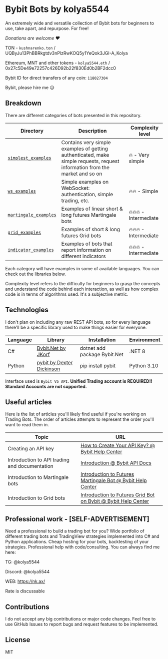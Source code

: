 # Bybit Bots by kolya5544
An extremely wide and versatile collection of Bybit bots for beginners to use, take apart, and repurpose. For free!

*Donations are welcome ♥*

TON - `kushnarenko.ton` / UQByJu13PhBBRkgtdv3nPlzRwKOQ5y1YeQok3JGI-A_Kolya

Ethereum, MNT and other tokens - `kolya5544.eth` / 0x27c5De49e72257c426D92b22f830Ed0b2BF2dcc0

Bybit ID for direct transfers of any coin: `118027304`

Bybit, please hire me 😥

## Breakdown

There are different categories of bots presented in this repository.

| Directory | Description | Complexity level |
| --- | --- | --- |
| [`simplest_examples`](https://github.com/kolya5544/bybit-bots/tree/master/simplest_examples) | Contains very simple examples of getting authenticated, make simple requests, request information from the market and so on | 🔥 - Very simple |
| [`ws_examples`](https://github.com/kolya5544/bybit-bots/tree/master/ws_examples) | Simple examples on WebSocket: authentication, simple trading, etc. | 🔥🔥 - Simple |
| [`martingale_examples`](https://github.com/kolya5544/bybit-bots/tree/master/martingale_examples) | Examples of linear short & long futures Martingale bots | 🔥🔥🔥 - Intermediate |
| [`grid_examples`](https://github.com/kolya5544/bybit-bots/tree/master/grid_examples) | Examples of short & long futures Grid bots | 🔥🔥🔥 - Intermediate |
| [`indicator_examples`](https://github.com/kolya5544/bybit-bots/tree/master/indicator_examples) | Examples of bots that report information on different indicators | 🔥🔥🔥 - Intermediate |

Each category will have examples in some of available languages. You can check out the libraries below.

Complexity level refers to the difficulty for beginners to grasp the concepts and understand the code behind each interaction, as well as how complex code is in terms of algorithms used. It's a subjective metric.

## Technologies

I don't plan on including any raw REST API bots, so for every language there'll be a specific library used to make things easier for everyone.

| Language | Library | Installation | Environment |
| --- | --- | --- | --- |
| C# | [Bybit.Net by JKorf](https://github.com/JKorf/Bybit.Net) | dotnet add package Bybit.Net | .NET 8 |
| Python | [pybit by Dexter Dickinson](https://github.com/bybit-exchange/pybit) | pip install pybit | Python 3.10 |

Interface used is `Bybit V5 API`. **Unified Trading account is REQUIRED!! Standard Accounts are not supported.**

## Useful articles

Here is the list of articles you'll likely find useful if you're working on Trading Bots. The order of articles attempts to represent the order you'll want to read them in.

| Topic | URL |
| --- | --- |
| Creating an API key | [How to Create Your API Key? @ Bybit Help Center](https://www.bybit.com/en/help-center/article/How-to-create-your-API-key) |
| Introduction to API trading and documentation | [Introduction @ Bybit API Docs](https://bybit-exchange.github.io/docs/v5/intro) |
| Introduction to Martingale bots | [Introduction to Futures Martingale Bot @ Bybit Help Center](https://www.bybit.com/en/help-center/article/Introduction-to-Futures-Martingale-Bot) |
| Introduction to Grid bots | [Introduction to Futures Grid Bot on Bybit @ Bybit Help Center](https://www.bybit.com/en/help-center/article/Introduction-to-Futures-Grid-Bot-on-Bybit) |

## Professional work - [SELF-ADVERTISEMENT]

Need a professional to build a trading bot for you? Wide portfolio of different trading bots and TradingView strategies implemented into C# and Python applications. Cheap hosting for your bots, backtesting of your strategies. Professional help with code/consulting. You can always find me here:

TG: @kolya5544

Discord: @kolya5544

WEB: https://nk.ax/

Rate is discussable

## Contributions

I do not accept any big contributions or major code changes. Feel free to use GitHub Issues to report bugs and request features to be implemented.

## License

MIT